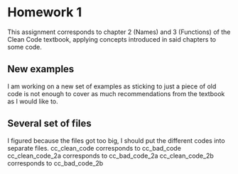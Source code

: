# Homework 1
This assignment corresponds to chapter 2 (Names) and 3 (Functions) of the Clean Code textbook, applying concepts introduced in said chapters to some code.

## New examples
I am working on a new set of examples as sticking to just a piece of old code is not enough to cover as much recommendations from the textbook as I would like to.

## Several set of files
I figured because the files got too big, I should put the different codes into separate files.
cc_clean_code corresponds to cc_bad_code
cc_clean_code_2a corresponds to cc_bad_code_2a
cc_clean_code_2b corresponds to cc_bad_code_2b